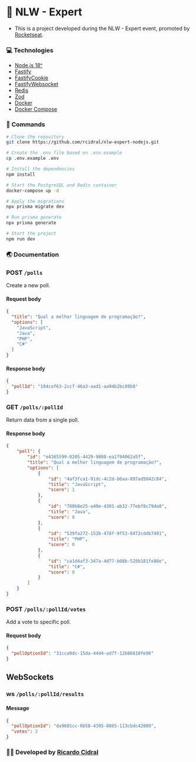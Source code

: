 # 🚀 NLW - Expert

- This is a project developed during the NLW - Expert event, promoted by [Rocketseat](https://rocketseat.com.br/).

### 💻 Technologies

- [Node.js 18^](https://nodejs.org/dist/v18.12.0/node-v18.12.0-x64.msi)
- [Fastify](https://www.fastify.io/docs/latest/Getting-Started/)
- [FastifyCookie](https://www.npmjs.com/package/@fastify/cookie)
- [FastifyWebsocket](https://www.npmjs.com/package/@fastify/websocket)
- [Redis](https://www.npmjs.com/package/ioredis)
- [Zod](https://zod.dev/)
- [Docker](https://docs.docker.com/docker-for-windows/install/)
- [Docker Compose](https://docs.docker.com/compose/install/)

### 📑 Commands

```bash
# Clone the repository
git clone https://github.com/rcidral/nlw-expert-nodejs.git

# Create the .env file based on .env.example
cp .env.example .env

# Install the dependencies
npm install

# Start the PostgreSQL and Redis container
docker-compose up -d

# Apply the migrations
npx prisma migrate dev

# Run prisma generate
npx prisma generate

# Start the project
npm run dev
```

### 🌏 Documentation

### POST `/polls`

Create a new poll.

#### Request body

```json
{
  "title": "Qual a melhor linguagem de programação?",
  "options": [
    "JavaScript",
    "Java",
    "PHP",
    "C#"
  ]
}
```

#### Response body

```json
{
  "pollId": "194cef63-2ccf-46a3-aad1-aa94b2bc89b0"
}
```

### GET `/polls/:pollId`

Return data from a single poll.

#### Response body

```json
{
    "poll": {
		"id": "e4365599-0205-4429-9808-ea1f94062a5f",
		"title": "Qual a melhor linguagem de programação?",
		"options": [
			{
				"id": "4af3fca1-91dc-4c2d-b6aa-897ad5042c84",
				"title": "JavaScript",
				"score": 1
			},
			{
				"id": "780b8e25-a40e-4301-ab32-77ebf8c79da8",
				"title": "Java",
				"score": 0
			},
			{
				"id": "539fa272-152b-478f-9f53-8472cddb7491",
				"title": "PHP",
				"score": 0
			},
			{
				"id": "ca1d4af3-347a-4d77-b08b-528b181fe80e",
				"title": "C#",
				"score": 0
			}
		]
	}
}
```

### POST `/polls/:pollId/votes`

Add a vote to specific poll.

#### Request body

```json
{
  "pollOptionId": "31cca9dc-15da-44d4-ad7f-12b86610fe98"
}
```

## WebSockets

### ws `/polls/:pollId/results`

#### Message

```json
{
  "pollOptionId": "da9601cc-0b58-4395-8865-113cbdc42089",
  "votes": 2
}
```

### 👨‍🎓 Developed by [Ricardo Cidral](https://www.linkedin.com/in/ricardo-cidral-machado/)
